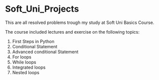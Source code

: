 # Soft_Uni_Projects
 This are all resolved problems trough my study at Soft Uni Basics Course. 

 The course included lectures and exercise on the following topics:
 1. First Steps in Python
 2. Conditional Statement
 3. Advanced conditional Statement
 4. For loops
 5. While loops
 6. Integrated loops
 7. Nested loops
    
